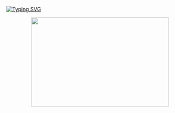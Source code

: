 [![Typing SVG](https://readme-typing-svg.demolab.com?font=Fira+Code&duration=3000&pause=300&color=1AF7D0&random=false&width=435&lines=Hola%2C+Soy+Jose+Perdomo+%F0%9F%91%BE;Estudiante+de+Programaci%C3%B3n+Web+%F0%9F%91%A8%F0%9F%8F%BD%E2%80%8D%F0%9F%92%BB)](https://git.io/typing-svg)

<p align="center">
<img src="https://c.tenor.com/p7IgwS17V0sAAAAC/rtj-rick-and-morty.gif" height="240" width="370">
<!--**josealeperdomo/josealeperdomo** is a ✨ _special_ ✨ repository because its `README.md` (this file) appears on your GitHub profile.

Here are some ideas to get you started:

- 🔭 I’m currently working on ...
- 🌱 I’m currently learning ...
- 👯 I’m looking to collaborate on ...
- 🤔 I’m looking for help with ...
- 💬 Ask me about ...
- 📫 How to reach me: ...
- 😄 Pronouns: ...
- ⚡ Fun fact: ...
-->
